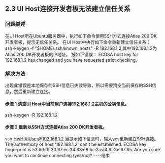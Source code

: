 ## 2.3 UI Host连接开发者板无法建立信任关系
### 问题描述
在UI Host所在Ubuntu服务器中，执行如下命令使用SSH方式连接Atlas 200 DK开发者板，提示无信任关系。
在UI Host中执行如下命令重新建立信任关系：
ssh-keygen -f "$HOME/.ssh/known_hosts" -R 192.168.1.2
其中192.168.1.2为Atlas 200 DK开发者板的IP地址。
报如下错误：
ECDSA host key for 192.168.1.2 has changed and you have requested strict checking.
### 解决方法
出现此错误是本地保存的SSH信息已失效导致，所以需要清空当前保存的SSH信息，然后重新建立连接。
#### 步骤 1 清空UI Host中当前用户连接192.168.1.2主机的公钥信息。
ssh-keygen -R 192.168.1.2
#### 步骤 2 重新以SSH方式连接Atlas 200 DK开发者板。
ssh HwHiAiUser@192.168.1.2
当提示如下信息时，输入yes重新建立SSH连接。
The authenticity of host '192.168.1.2' can't be established. 
ECDSA key fingerprint is 53:b9:f9:30:67:ec:34:88:e8:bc:2a:a4:6f:3e:97:95. 
Are you sure you want to continue connecting (yes/no)? 
----结束
